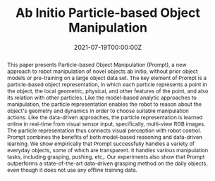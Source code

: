 ---
title: "Ab Initio Particle-based Object Manipulation"
authors:
- Siwei Chen
- Xiao Ma
- admin
- David Hsu
# author_notes:
# - "Equal contribution"
# - "Equal contribution"
date: "2021-07-19T00:00:00Z"
doi: ""

# Schedule page publish date (NOT publication's date).
publishDate: "2021-07-19T00:00:00Z"

# Publication type.
# Accepts a single type but formatted as a YAML list (for Hugo requirements).
# Enter a publication type from the CSL standard.
publication_types: ['paper-conference']

# Publication name and optional abbreviated publication name.
publication: In *Robotics Science and System 2021*
publication_short: In *RSS 2021*

abstract: This paper presents Particle-based Object Manipulation (Prompt), a new approach to robot manipulation of novel objects ab initio, without prior object models or pre-training on a large object data set. The key element of Prompt is a particle-based object representation, in which each particle represents a point in the object, the local geometric, physical, and other features of the point, and also its relation with other particles. Like the model-based analytic approaches to manipulation, the particle representation enables the robot to reason about the object's geometry and dynamics in order to choose suitable manipulation actions. Like the data-driven approaches, the particle representation is learned online in real-time from visual sensor input, specifically, multi-view RGB images. The particle representation thus connects visual perception with robot control. Prompt combines the benefits of both model-based reasoning and data-driven learning. We show empirically that Prompt successfully handles a variety of everyday objects, some of which are transparent. It handles various manipulation tasks, including grasping, pushing, etc,. Our experiments also show that Prompt outperforms a state-of-the-art data-driven grasping method on the daily objects, even though it does not use any offline training data.

# Summary. An optional shortened abstract.
# summary: Lorem ipsum dolor sit amet, consectetur adipiscing elit. Duis posuere tellus ac convallis placerat. Proin tincidunt magna sed ex sollicitudin condimentum.

tags:
  - Robotics
  - Manipulation

# Display this page in the Featured widget?
featured: false

# links:
# - name: ""
#   url: ""
url_pdf: https://arxiv.org/abs/2107.08865
url_code: 'https://github.com/AdaCompNUS/Prompt'
url_dataset: ''
url_poster: ''
url_project: ''
url_slides: ''
url_source: ''
url_video: 'https://www.youtube.com/watch?v=wwabkhh9aAQ'

# Featured image
# To use, add an image named `featured.jpg/png` to your page's folder. 
image:
  caption: ''
  focal_point: ""
  preview_only: false

# Associated Projects (optional).
#   Associate this publication with one or more of your projects.
#   Simply enter your project's folder or file name without extension.
#   E.g. `internal-project` references `content/project/internal-project/index.md`.
#   Otherwise, set `projects: []`.
projects: []

# Slides (optional).
#   Associate this publication with Markdown slides.
#   Simply enter your slide deck's filename without extension.
#   E.g. `slides: "example"` references `content/slides/example/index.md`.
#   Otherwise, set `slides: ""`.
slides: example
---
